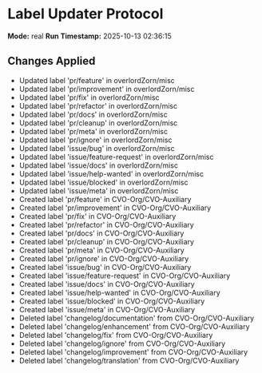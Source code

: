 # Label Updater Protocol

**Mode:** real
**Run Timestamp:** 2025-10-13 02:36:15

## Changes Applied
- Updated label 'pr/feature' in overlordZorn/misc
- Updated label 'pr/improvement' in overlordZorn/misc
- Updated label 'pr/fix' in overlordZorn/misc
- Updated label 'pr/refactor' in overlordZorn/misc
- Updated label 'pr/docs' in overlordZorn/misc
- Updated label 'pr/cleanup' in overlordZorn/misc
- Updated label 'pr/meta' in overlordZorn/misc
- Updated label 'pr/ignore' in overlordZorn/misc
- Updated label 'issue/bug' in overlordZorn/misc
- Updated label 'issue/feature-request' in overlordZorn/misc
- Updated label 'issue/docs' in overlordZorn/misc
- Updated label 'issue/help-wanted' in overlordZorn/misc
- Updated label 'issue/blocked' in overlordZorn/misc
- Updated label 'issue/meta' in overlordZorn/misc
- Created label 'pr/feature' in CVO-Org/CVO-Auxiliary
- Created label 'pr/improvement' in CVO-Org/CVO-Auxiliary
- Created label 'pr/fix' in CVO-Org/CVO-Auxiliary
- Created label 'pr/refactor' in CVO-Org/CVO-Auxiliary
- Created label 'pr/docs' in CVO-Org/CVO-Auxiliary
- Created label 'pr/cleanup' in CVO-Org/CVO-Auxiliary
- Created label 'pr/meta' in CVO-Org/CVO-Auxiliary
- Created label 'pr/ignore' in CVO-Org/CVO-Auxiliary
- Created label 'issue/bug' in CVO-Org/CVO-Auxiliary
- Created label 'issue/feature-request' in CVO-Org/CVO-Auxiliary
- Created label 'issue/docs' in CVO-Org/CVO-Auxiliary
- Created label 'issue/help-wanted' in CVO-Org/CVO-Auxiliary
- Created label 'issue/blocked' in CVO-Org/CVO-Auxiliary
- Created label 'issue/meta' in CVO-Org/CVO-Auxiliary
- Deleted label 'changelog/documentation' from CVO-Org/CVO-Auxiliary
- Deleted label 'changelog/enhancement' from CVO-Org/CVO-Auxiliary
- Deleted label 'changelog/fix' from CVO-Org/CVO-Auxiliary
- Deleted label 'changelog/ignore' from CVO-Org/CVO-Auxiliary
- Deleted label 'changelog/improvement' from CVO-Org/CVO-Auxiliary
- Deleted label 'changelog/translation' from CVO-Org/CVO-Auxiliary
